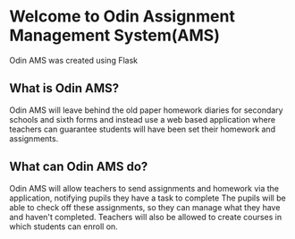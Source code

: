 # Welcome to Odin Assignment Management System(AMS)
Odin AMS was created using Flask
## What is Odin AMS?

Odin AMS will leave behind the old paper homework
diaries for secondary schools and sixth forms and instead 
use a web based application where teachers can guarantee
students will have been set their homework and assignments.

## What can Odin AMS do?

Odin AMS will allow teachers to send assignments and homework
via the application, notifying pupils they have a task to complete
The pupils will be able to check off these assignments, so they
can manage what they have and haven't completed. Teachers
will also be allowed to create courses in which students
can enroll on. 